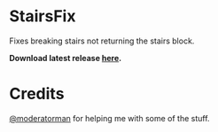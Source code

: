 # StairsFix
Fixes breaking stairs not returning the stairs block.

<b>Download latest release [here](https://github.com/AleksandarHaralanov/StairsFix/releases/latest).</b>

# Credits
[@moderatorman](https://github.com/moderatorman) for helping me with some of the stuff.